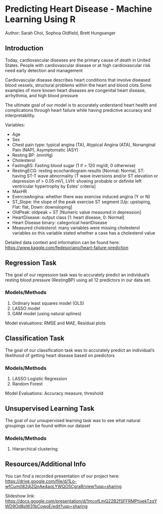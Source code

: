 # Predicting Heart Disease - Machine Learning Using R

Author: Sarah Choi, Sophoa Oldfield, Brett Hungsanger


## Introduction 

Today, cardiovascular diseases are the primary cause of death in United States. People with cardiovascular disease or at high cardiovascular risk need early detection and management 

Cardiovascular disease describes heart conditions that involve diseased blood vessels, structural problems within the heart and blood clots.Some examples of more known heart diseases are congenital heart disease, arrhythmia, and high blood pressure 

The ultimate goal of our model is to accurately understand heart health and complications through heart failure while having predictive accuracy and interpretability. 

Variables: 
- Age 
- Sex 
- Chest pain type: typical angina (TA), Atypical Angina (ATA), Nonanginal Pain (NAP), Asymptomatic (ASY)
- Resting BP: (mmHg)
- Cholesterol 
- FastingBS: Fasting blood sugar (1 if > 120 mg/dl, 0 otherwise)
- RestingECG: resting ecochardiogram results [Normal: Normal, ST: having ST-T wave abnormality (T wave inversions and/or ST elevation or depression of > 0.05 mV), LVH: showing probable or definite left ventricular hypertrophy by Estes' criteria]
- MaxHR 
- ExerciseAngina: whether there was exercise induced angina (Y or N)
- ST_Slope: the slope of the peak exercise ST segment [Up: upsloping, Flat: flat, Down: downsloping]
- OldPeak: oldpeak = ST [Numeric value measured in depression]
- HeartDisease: output class [1: heart disease, 0: Normal]
- Heart Disease binary: categorical heartDisease
- Measured cholesterol: many variables were missing cholesterol variables so this variable stated whether a case has a cholesterol value

Detailed data context and information can be found here: https://www.kaggle.com/fedesoriano/heart-failure-prediction


## Regression Task 

The goal of our regression task was to accurately predict an individual’s resting blood pressure (RestingBP) using all 12 predictors in our data set.

### Models/Methods

1. Ordinary least squares model (OLS)
2. LASSO model
3. GAM model (using natural splines) 

Model evaluations: 
RMSE and MAE, Residual plots

## Classification Task 

The goal of our classification task was to accurately predict an individual’s likelihood of getting heart disease based on	predictors

### Models/Methods

1. LASSO Logistic Regression
2. Random Forest

Model Evaluations: 
Accuracy measure, threshold 

## Unsupervised Learning Task 

The goal of our unsupervised learning task was to see what natural groupings can be found within our dataset

### Models/Methods

1. Hierarchical clustering 

## Resources/Additional Info

You can find a recorded presentation of our project here: https://drive.google.com/file/d/1Lo-wfCum082djZQnAe4aoLYWQO5CgraR/view?usp=sharing

Slideshow link: https://docs.google.com/presentation/d/1mcofLmQ22B2fSFFRMPtjxekTzqYWD9Od8pW31bCowoE/edit?usp=sharing

